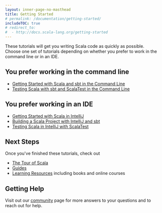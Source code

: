 ```yaml
---
layout: inner-page-no-masthead
title: Getting Started
# permalink: /documentation/getting-started/
includeTOC: true
# redirect_to:
#  - http://docs.scala-lang.org/getting-started
---
```


These tutorials will get you writing Scala code as quickly as possible. Choose one set of tutorials depending on whether you prefer to work in the command line or in an IDE.

## You prefer working in the command line
* [Getting Started with Scala and sbt in the Command Line](/documentation/getting-started-sbt-track/getting-started-with-scala-and-sbt-in-the-command-line.html)
* [Testing Scala with sbt and ScalaTest in the Command Line](/documentation/getting-started-sbt-track/testing-scala-with-sbt-in-the-command-line.html)

## You prefer working in an IDE
* [Getting Started with Scala in IntelliJ](/documentation/getting-started-intellij-track/getting-started-with-scala-in-intellij.html)
* [Building a Scala Project with IntelliJ and sbt](/documentation/getting-started-intellij-track/building-a-scala-project-with-intellij-and-sbt.html)
* [Testing Scala in IntelliJ with ScalaTest](/documentation/getting-started-intellij-track/testing-scala-in-intellij-with-scalatest.html)

## Next Steps
Once you've finished these tutorials, check out
* [The Tour of Scala](http://docs.scala-lang.org/tutorials/tour/tour-of-scala.html)
* [Guides](http://docs.scala-lang.org/overviews)
* [Learning Resources](/documentation/learn.html) including books and online courses

## Getting Help
Visit out our [community](/community) page for more answers to your questions and to reach out for help.
